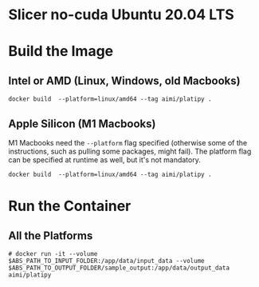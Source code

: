 # Slicer no-cuda Ubuntu 20.04 LTS

# Build the Image

## Intel or AMD (Linux, Windows, old Macbooks)

```
docker build  --platform=linux/amd64 --tag aimi/platipy .
```

## Apple Silicon (M1 Macbooks)

M1 Macbooks need the `--platform` flag specified (otherwise some of the instructions, 
such as pulling some packages, might fail). The platform flag can be specified at 
runtime as well, but it's not mandatory.

```
docker build  --platform=linux/amd64 --tag aimi/platipy .    
```

# Run the Container

## All the Platforms

```
# docker run -it --volume $ABS_PATH_TO_INPUT_FOLDER:/app/data/input_data --volume 
$ABS_PATH_TO_OUTPUT_FOLDER/sample_output:/app/data/output_data aimi/platipy

```
